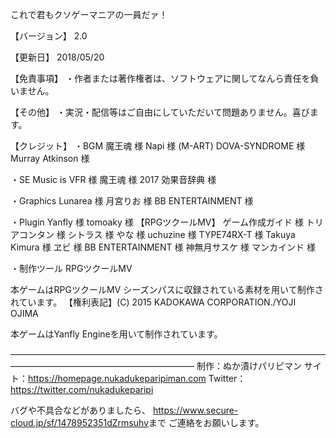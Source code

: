 これで君もクソゲーマニアの一員だァ！

【バージョン】
2.0


【更新日】
2018/05/20


【免責事項】
・作者または著作権者は、ソフトウェアに関してなんら責任を負いません。


【その他】
・実況・配信等はご自由にしていただいて問題ありません。喜びます。


【クレジット】
・BGM
魔王魂 様
Napi 様 (M-ART)
DOVA-SYNDROME 様
Murray Atkinson 様

・SE
Music is VFR 様
魔王魂 様
2017 効果音辞典 様

・Graphics
Lunarea 様
月宮りお 様
BB ENTERTAINMENT 様

・Plugin
Yanfly 様
tomoaky 様
【RPGツクールMV】 ゲーム作成ガイド 様
トリアコンタン 様
シトラス 様
やな 様
uchuzine 様
TYPE74RX-T 様
Takuya Kimura 様
ヱビ 様
BB ENTERTAINMENT 様
神無月サスケ 様
マンカインド 様

・制作ツール
RPGツクールMV

本ゲームはRPGツクールMV シーズンパスに収録されている素材を用いて制作されています。
【権利表記】(C) 2015 KADOKAWA CORPORATION./YOJI OJIMA

本ゲームはYanfly Engineを用いて制作されています。


—————————————————————————————————————————————————————————
制作：ぬか漬けパリピマン
サイト：https://homepage.nukadukeparipiman.com
Twitter：https://twitter.com/nukadukeparipi

バグや不具合などがありましたら、
<https://www.secure-cloud.jp/sf/1478952351dZrmsuhv>まで
ご連絡をお願いします。
